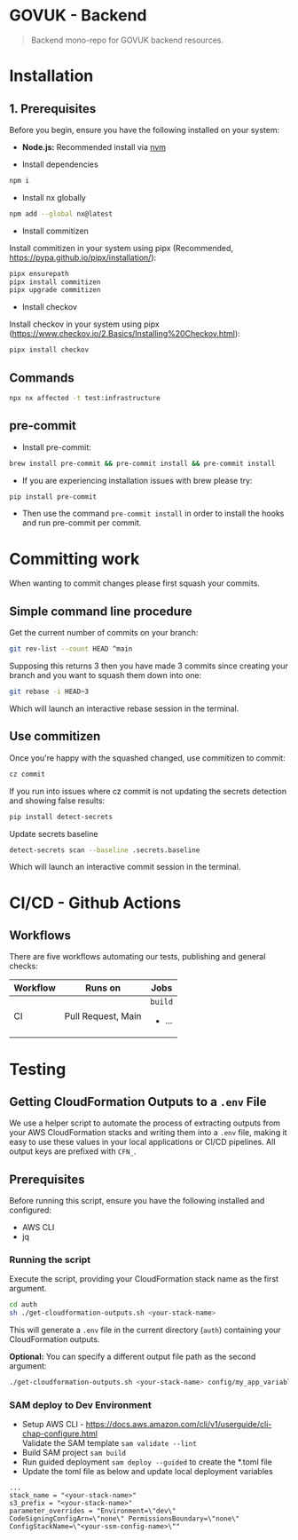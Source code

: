 # GOVUK - Backend

> Backend mono-repo for GOVUK backend resources.

# Installation

## 1. Prerequisites

Before you begin, ensure you have the following installed on your system:

- **Node.js:** Recommended install via [nvm](https://github.com/nvm-sh/nvm)

- Install dependencies

```bash
npm i
```

- Install nx globally

```bash
npm add --global nx@latest
```

- Install commitizen

Install commitizen in your system using pipx (Recommended, https://pypa.github.io/pipx/installation/):

```bash
pipx ensurepath
pipx install commitizen
pipx upgrade commitizen
```

- Install checkov

Install checkov in your system using pipx (https://www.checkov.io/2.Basics/Installing%20Checkov.html):

```bash
pipx install checkov
```

## Commands

```bash
npx nx affected -t test:infrastructure
```

## pre-commit

- Install pre-commit:

```bash
brew install pre-commit && pre-commit install && pre-commit install
```

- If you are experiencing installation issues with brew please try:

```bash
pip install pre-commit
```

- Then use the command `pre-commit install` in order to install the hooks and run pre-commit per commit.

# Committing work

When wanting to commit changes please first squash your commits.

## Simple command line procedure

Get the current number of commits on your branch:

```bash
git rev-list --count HEAD ^main
```

Supposing this returns 3 then you have made 3 commits since creating your branch and you want to squash them down into one:

```bash
git rebase -i HEAD~3
```

Which will launch an interactive rebase session in the terminal.

## Use commitizen

Once you're happy with the squashed changed, use commitizen to commit:

```bash
cz commit
```

If you run into issues where cz commit is not updating the secrets detection and showing false results:

```bash
pip install detect-secrets
```

Update secrets baseline

```bash
detect-secrets scan --baseline .secrets.baseline
```

Which will launch an interactive commit session in the terminal.

# CI/CD - Github Actions

## Workflows

There are five workflows automating our tests, publishing and general checks:

| Workflow | Runs on            | Jobs                          |
| -------- | ------------------ | ----------------------------- |
| CI       | Pull Request, Main | `build` <ul><li>...</li></ul> |

# Testing

## Getting CloudFormation Outputs to a `.env` File

We use a helper script to automate the process of extracting outputs from your AWS CloudFormation stacks and writing them into a `.env` file, making it easy to use these values in your local applications or CI/CD pipelines. All output keys are prefixed with `CFN_`.

## Prerequisites

Before running this script, ensure you have the following installed and configured:

- AWS CLI
- jq

### Running the script

Execute the script, providing your CloudFormation stack name as the first argument.

```sh
cd auth
sh ./get-cloudformation-outputs.sh <your-stack-name>
```

This will generate a `.env` file in the current directory (`auth`) containing your CloudFormation outputs.

**Optional:** You can specify a different output file path as the second argument:

```sh
./get-cloudformation-outputs.sh <your-stack-name> config/my_app_variables.env
```

### SAM deploy to Dev Environment

- Setup AWS CLI - https://docs.aws.amazon.com/cli/v1/userguide/cli-chap-configure.html  
  Validate the SAM template `sam validate --lint`
- Build SAM project `sam build`
- Run guided deployment `sam deploy --guided` to create the \*.toml file
- Update the toml file as below and update local deployment variables

```
...
stack_name = "<your-stack-name>"
s3_prefix = "<your-stack-name>"
parameter_overrides = "Environment=\"dev\" CodeSigningConfigArn=\"none\" PermissionsBoundary=\"none\" ConfigStackName=\"<your-ssm-config-name>\""
```

